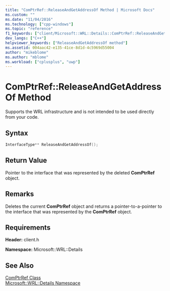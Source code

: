 ```yaml
---
title: "ComPtrRef::ReleaseAndGetAddressOf Method | Microsoft Docs"
ms.custom: ""
ms.date: "11/04/2016"
ms.technology: ["cpp-windows"]
ms.topic: "reference"
f1_keywords: ["client/Microsoft::WRL::Details::ComPtrRef::ReleaseAndGetAddressOf"]
dev_langs: ["C++"]
helpviewer_keywords: ["ReleaseAndGetAddressOf method"]
ms.assetid: 004aac42-e135-41ce-8d1d-4c5969d55004
author: "mikeblome"
ms.author: "mblome"
ms.workload: ["cplusplus", "uwp"]
---
```

# ComPtrRef::ReleaseAndGetAddressOf Method
Supports the WRL infrastructure and is not intended to be used directly from your code.  
  
## Syntax  
  
```cpp  
InterfaceType** ReleaseAndGetAddressOf();  
```  
  
## Return Value  
 Pointer to the interface that was represented by the deleted **ComPtrRef** object.  
  
## Remarks  
 Deletes the current **ComPtrRef** object and returns a pointer-to-a-pointer to the interface that was represented by the **ComPtrRef** object.  
  
## Requirements  
 **Header:** client.h  
  
 **Namespace:** Microsoft::WRL::Details  
  
## See Also  
 [ComPtrRef Class](../windows/comptrref-class.md)   
 [Microsoft::WRL::Details Namespace](../windows/microsoft-wrl-details-namespace.md)